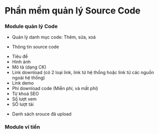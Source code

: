 # Phần mềm quản lý Source Code
### Module quản lý Code
* Quản lý danh mục code: Thêm, sửa, xoá

* Thông tin source code
+ Tiêu đề 
+ Hình ảnh
+ Mô tả (dạng CK)
+ Link download (có 2 loại link, link từ hệ thống hoặc link từ các nguồn ngoài hệ thống)
+ Link demo
+ Phí download code (Miễn phí, và mất phí)
+ Từ khoá SEO
+ Số lượt xem
+ SỐ lượt tải

* Danh sách srouce đã upload

### Module ví tiền